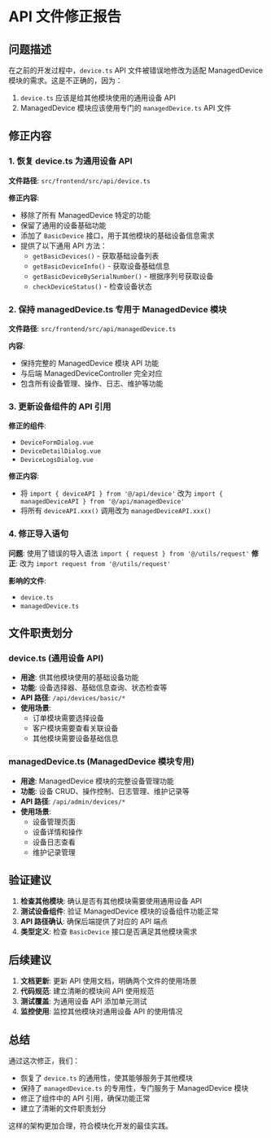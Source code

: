 # API 文件修正报告

## 问题描述

在之前的开发过程中，`device.ts` API 文件被错误地修改为适配 ManagedDevice 模块的需求。这是不正确的，因为：

1. `device.ts` 应该是给其他模块使用的通用设备 API
2. ManagedDevice 模块应该使用专门的 `managedDevice.ts` API 文件

## 修正内容

### 1. 恢复 device.ts 为通用设备 API

**文件路径**: `src/frontend/src/api/device.ts`

**修正内容**:
- 移除了所有 ManagedDevice 特定的功能
- 保留了通用的设备基础功能
- 添加了 `BasicDevice` 接口，用于其他模块的基础设备信息需求
- 提供了以下通用 API 方法：
  - `getBasicDevices()` - 获取基础设备列表
  - `getBasicDeviceInfo()` - 获取设备基础信息
  - `getBasicDeviceBySerialNumber()` - 根据序列号获取设备
  - `checkDeviceStatus()` - 检查设备状态

### 2. 保持 managedDevice.ts 专用于 ManagedDevice 模块

**文件路径**: `src/frontend/src/api/managedDevice.ts`

**内容**:
- 保持完整的 ManagedDevice 模块 API 功能
- 与后端 ManagedDeviceController 完全对应
- 包含所有设备管理、操作、日志、维护等功能

### 3. 更新设备组件的 API 引用

**修正的组件**:
- `DeviceFormDialog.vue`
- `DeviceDetailDialog.vue` 
- `DeviceLogsDialog.vue`

**修正内容**:
- 将 `import { deviceAPI } from '@/api/device'` 改为 `import { managedDeviceAPI } from '@/api/managedDevice'`
- 将所有 `deviceAPI.xxx()` 调用改为 `managedDeviceAPI.xxx()`

### 4. 修正导入语句

**问题**: 使用了错误的导入语法 `import { request } from '@/utils/request'`
**修正**: 改为 `import request from '@/utils/request'`

**影响的文件**:
- `device.ts`
- `managedDevice.ts`

## 文件职责划分

### device.ts (通用设备 API)
- **用途**: 供其他模块使用的基础设备功能
- **功能**: 设备选择器、基础信息查询、状态检查等
- **API 路径**: `/api/devices/basic/*`
- **使用场景**: 
  - 订单模块需要选择设备
  - 客户模块需要查看关联设备
  - 其他模块需要设备基础信息

### managedDevice.ts (ManagedDevice 模块专用)
- **用途**: ManagedDevice 模块的完整设备管理功能
- **功能**: 设备 CRUD、操作控制、日志管理、维护记录等
- **API 路径**: `/api/admin/devices/*`
- **使用场景**: 
  - 设备管理页面
  - 设备详情和操作
  - 设备日志查看
  - 维护记录管理

## 验证建议

1. **检查其他模块**: 确认是否有其他模块需要使用通用设备 API
2. **测试设备组件**: 验证 ManagedDevice 模块的设备组件功能正常
3. **API 路径确认**: 确保后端提供了对应的 API 端点
4. **类型定义**: 检查 `BasicDevice` 接口是否满足其他模块需求

## 后续建议

1. **文档更新**: 更新 API 使用文档，明确两个文件的使用场景
2. **代码规范**: 建立清晰的模块间 API 使用规范
3. **测试覆盖**: 为通用设备 API 添加单元测试
4. **监控使用**: 监控其他模块对通用设备 API 的使用情况

## 总结

通过这次修正，我们：
- 恢复了 `device.ts` 的通用性，使其能够服务于其他模块
- 保持了 `managedDevice.ts` 的专用性，专门服务于 ManagedDevice 模块
- 修正了组件中的 API 引用，确保功能正常
- 建立了清晰的文件职责划分

这样的架构更加合理，符合模块化开发的最佳实践。